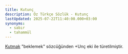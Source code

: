 ```yaml
---
title: Kutunç
description: Öz Türkçe Sözlük - Kutunç
lastUpdated: 2025-07-22T11:40:00.000+03:00
synonyms:
  - sabır
  - tahammül
---
```

[Kutmak](/sozluk/kutmak) "beklemek" sözcüğünden +Unç eki ile türetilmiştir.
